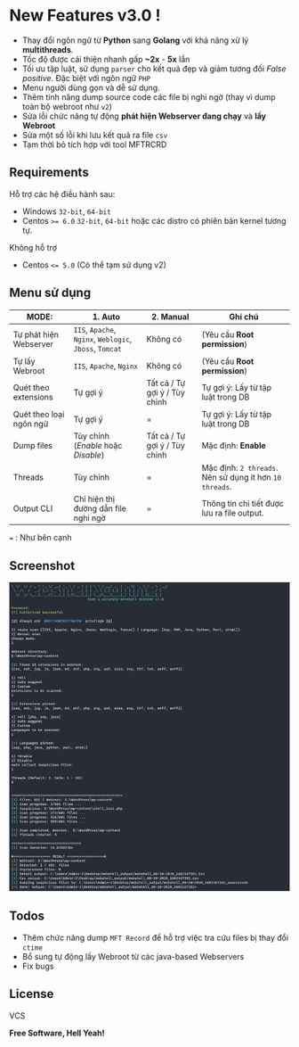 

# New Features v3.0 !
  - Thay đổi ngôn ngữ từ **Python** sang **Golang** với khả năng xử lý **multithreads**. 
  - Tốc độ được cải thiện nhanh gấp **~2x** - **5x** lần
  - Tối ưu tập luật, sử dụng `parser` cho kết quả đẹp và giảm tương đối *False positive*. Đặc biệt với ngôn ngữ `PHP`
  - Menu người dùng gọn và dễ sử dụng.
  - Thêm tính năng dump source code các file bị nghi ngờ (thay vì dump toàn bộ webroot như `v2`)
  - Sửa lỗi chức năng tự động **phát hiện Webserver đang chạy** và **lấy Webroot**
  - Sửa một số lỗi khi lưu kết quả ra file `csv`
  - Tạm thời bỏ tích hợp với tool MFTRCRD

## Requirements

Hỗ trợ các hệ điều hành sau:
- Windows `32-bit`, `64-bit`
- Centos `>= 6.0`  `32-bit`, `64-bit` hoặc các distro có phiên bản kernel tương tự.

Không hỗ trợ
- Centos `<= 5.0` (Có thể tạm sử dụng v2)

## Menu sử dụng


| MODE: | 1. Auto | 2. Manual | Ghi chú |
|--|--|--|--|
| Tự phát hiện Webserver | `IIS`, `Apache`, `Nginx`, `Weblogic`, `Jboss`, `Tomcat` | Không có | (Yêu cầu **Root permission**)
| Tự lấy Webroot | `IIS`, `Apache`, `Nginx` | Không có | (Yêu cầu **Root permission**)
|Quét theo extensions| Tự gợi ý | Tất cả / Tự gợi ý / Tùy chỉnh | Tự gợi ý: Lấy từ tập luật trong DB
|Quét theo loại ngôn ngữ| Tự gợi ý | = | Tự gợi ý: Lấy từ tập luật trong DB
|Dump files| Tùy chỉnh (*Enable* hoặc *Disable*) | Tất cả / Tự gợi ý / Tùy chỉnh | Mặc định: **Enable**
|Threads| Tùy chỉnh | = | Mặc định: `2 threads`.  Nên sử dụng ít hơn `10 threads`.
|Output CLI| Chỉ hiện thị đường dẫn file nghi ngờ | = | Thông tin chi tiết được lưu ra file output.

`=` : Như bên cạnh


## Screenshot

![enter image description here](https://github.com/sting8k/aww/blob/master/ShellScreenshot.PNG?raw=true)



## Todos

 - Thêm chức năng dump `MFT Record` để hỗ trợ việc tra cứu files bị thay đổi `ctime`
 - Bổ sung tự động lấy Webroot từ các java-based Webservers
 - Fix bugs

License
----

VCS

**Free Software, Hell Yeah!**

